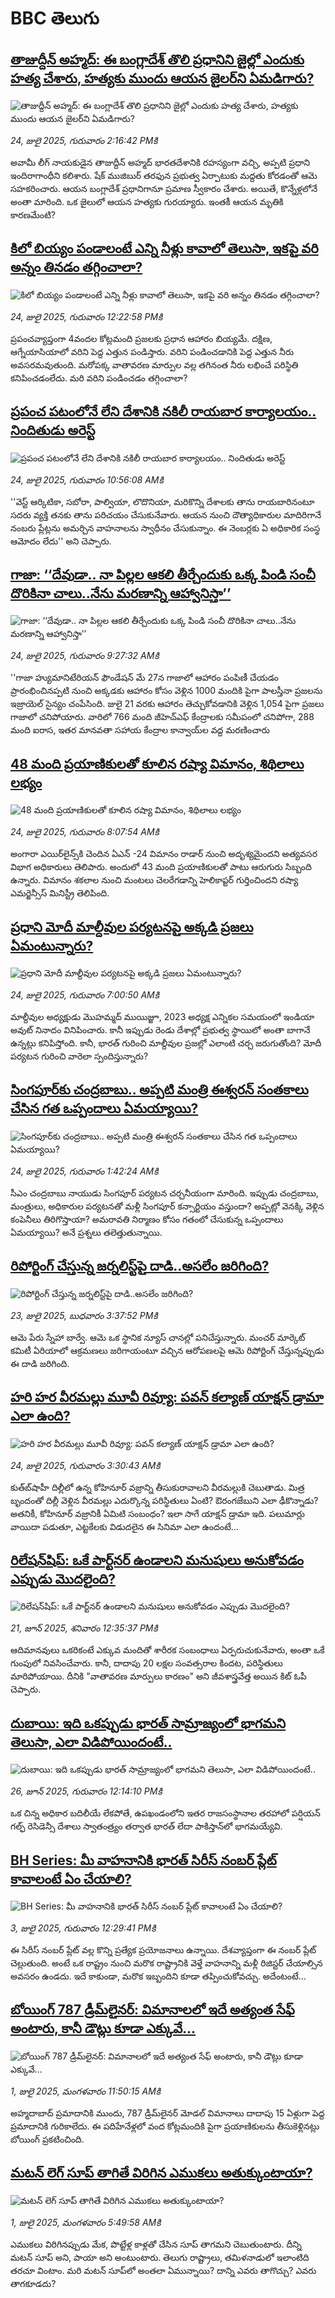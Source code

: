 # BBC తెలుగు## [తాజుద్దీన్ అహ్మద్: ఈ బంగ్లాదేశ్ తొలి ప్రధానిని జైల్లో ఎందుకు హత్య చేశారు, హత్యకు ముందు ఆయన జైలర్‌ని ఏమడిగారు? ](https://www.bbc.com/telugu/articles/c1wprzdzvyyo?at_campaign=githubrss)![తాజుద్దీన్ అహ్మద్: ఈ బంగ్లాదేశ్ తొలి ప్రధానిని జైల్లో ఎందుకు హత్య చేశారు, హత్యకు ముందు ఆయన జైలర్‌ని ఏమడిగారు? ](https://ichef.bbci.co.uk/ace/ws/240/cpsprodpb/2e8b/live/28376cd0-67c3-11f0-89ea-4d6f9851f623.jpg)_24, జులై 2025, గురువారం 2:16:42 PMకి_అవామీ లీగ్ నాయకుడైన తాజుద్దీన్ అహ్మద్ భారతదేశానికి రహస్యంగా వచ్చి, అప్పటి ప్రధాని ఇందిరాగాంధీని కలిశారు. షేక్ ముజిబుర్ తరఫున ప్రభుత్వ ఏర్పాటుకు మద్దతు కోరడంతో ఆమె సహకరించారు. ఆయన బంగ్లాదేశ్ ప్రధానిగానూ ప్రమాణ స్వీకారం చేశారు. అయితే, కొన్నేళ్లలోనే అంతా మారింది. ఒక జైలులో ఆయన హత్యకు గురయ్యారు. ఇంతకీ ఆయన మృతికి కారణమేంటి?## [కిలో బియ్యం పండాలంటే ఎన్ని నీళ్లు కావాలో తెలుసా, ఇకపై వరి అన్నం తినడం తగ్గించాలా?](https://www.bbc.com/telugu/articles/cpd1wyq61x9o?at_campaign=githubrss)![కిలో బియ్యం పండాలంటే ఎన్ని నీళ్లు కావాలో తెలుసా, ఇకపై వరి అన్నం తినడం తగ్గించాలా?](https://ichef.bbci.co.uk/ace/ws/240/cpsprodpb/7b8d/live/5e9f7b90-67bf-11f0-bdb3-2fec70b719ae.jpg)_24, జులై 2025, గురువారం 12:22:58 PMకి_ప్రపంచవ్యాప్తంగా 4వందల కోట్లమంది ప్రజలకు ప్రధాన ఆహారం బియ్యమే.  దక్షిణ, ఆగ్నేయాసియాలో వరిని పెద్ద ఎత్తున పండిస్తారు. వరిని పండించడానికి పెద్ద ఎత్తున నీరు అవసరమవుతుంది. మరోపక్క వాతావరణ మార్పుల వల్ల తగినంత నీరు లభించే పరిస్థితి కనిపించడంలేదు. మరి వరిని పండించడం తగ్గించాలా?## [ప్రపంచ పటంలోనే లేని దేశానికి నకిలీ రాయబార కార్యాలయం.. నిందితుడు అరెస్ట్ ](https://www.bbc.com/telugu/articles/cnvmvdm21mmo?at_campaign=githubrss)![ప్రపంచ పటంలోనే లేని దేశానికి నకిలీ రాయబార కార్యాలయం.. నిందితుడు అరెస్ట్ ](https://ichef.bbci.co.uk/ace/ws/240/cpsprodpb/3b81/live/f5b57c30-6866-11f0-8dbd-f3d32ebd3327.jpg)_24, జులై 2025, గురువారం 10:56:08 AMకి_''వెస్ట్ ఆర్కిటికా, సబోరా, పాల్వియా, లొదొనియా, మరికొన్ని దేశాలకు తాను రాయబారినంటూ సదరు వ్యక్తి తనకు తాను పరిచయం చేసుకునేవారు. ఆయన నుంచి  దౌత్యాధికారుల మాదిరిగానే నంబరు ప్లేట్లను అమర్చిన వాహనాలను స్వాధీనం చేసుకున్నాం. ఈ నెంబర్లకు ఏ అధికారిక సంస్థ ఆమోదం లేదు'' అని చెప్పారు.## [గాజా: ‘‘దేవుడా.. నా పిల్లల ఆకలి తీర్చేందుకు ఒక్క పిండి సంచీ దొరికినా చాలు..నేను మరణాన్ని ఆహ్వానిస్తా’’](https://www.bbc.com/telugu/articles/cx2l08q1x7do?at_campaign=githubrss)![గాజా: ‘‘దేవుడా.. నా పిల్లల ఆకలి తీర్చేందుకు ఒక్క పిండి సంచీ దొరికినా చాలు..నేను మరణాన్ని ఆహ్వానిస్తా’’](https://ichef.bbci.co.uk/ace/ws/240/cpsprodpb/c46b/live/89501230-67d0-11f0-89ea-4d6f9851f623.jpg)_24, జులై 2025, గురువారం 9:27:32 AMకి_''గాజా హ్యుమానిటేరియన్ ఫౌండేషన్ మే 27న గాజాలో ఆహారం పంపిణీ చేయడం ప్రారంభించినప్పటి నుంచి అక్కడకు ఆహారం కోసం వెళ్లిన 1000 మందికి పైగా పాలస్తీనా ప్రజలను ఇజ్రాయెల్ సైన్యం చంపేసింది. జులై 21 వరకు ఆహారం తెచ్చుకోవడానికి వెళ్లిన 1,054 పైగా ప్రజలు గాజాలో చనిపోయారు. వారిలో 766 మంది జీహెచ్ఎఫ్ కేంద్రాలకు సమీపంలో చనిపోగా, 288 మంది ఐరాస, ఇతర మానవతా సహాయ కేంద్రాల కాన్వాయ్‌ల వద్ద మరణించారు## [48 మంది ప్రయాణికులతో కూలిన రష్యా విమానం, శిథిలాలు లభ్యం ](https://www.bbc.com/telugu/articles/cm2m29nl1z3o?at_campaign=githubrss)![48 మంది ప్రయాణికులతో కూలిన రష్యా విమానం, శిథిలాలు లభ్యం ](https://ichef.bbci.co.uk/ace/ws/240/cpsprodpb/cff1/live/44a09df0-6873-11f0-8f9f-1d38db11c370.jpg)_24, జులై 2025, గురువారం 8:07:54 AMకి_అంగారా ఎయిర్‌లైన్స్‌కి చెందిన ఏఎన్ -24 విమానం రాడార్ నుంచి అదృశ్యమైందని అత్యవసర విభాగ అధికారులు తెలిపారు. అందులో 43 మంది ప్రయాణికులతో పాటు ఆరుగురు సిబ్బంది ఉన్నారు. విమానం శకలాల నుంచి మంటలు చెలరేగడాన్ని హెలికాప్టర్ గుర్తించిందని రష్యా ఎమర్జెన్సీస్ మినిస్ట్రీ తెలిపింది.## [ప్రధాని మోదీ మాల్దీవుల పర్యటనపై అక్కడి ప్రజలు ఏమంటున్నారు?](https://www.bbc.com/telugu/articles/c3d1gdjveeyo?at_campaign=githubrss)![ప్రధాని మోదీ మాల్దీవుల పర్యటనపై అక్కడి ప్రజలు ఏమంటున్నారు?](https://ichef.bbci.co.uk/ace/ws/240/cpsprodpb/4d8b/live/f19c3a80-6852-11f0-89ea-4d6f9851f623.jpg)_24, జులై 2025, గురువారం 7:00:50 AMకి_మాల్దీవుల అధ్యక్షుడు మొహమ్మద్ ముయిజ్జూ, 2023 అధ్యక్ష ఎన్నికల సమయంలో ఇండియా అవుట్ నినాదం వినిపించారు. కానీ ఇప్పుడు రెండు దేశాల్లో ప్రభుత్వ స్థాయిలో అంతా బాగానే ఉన్నట్లు కనిపిస్తోంది. కానీ, భారత్ గురించి మాల్దీవుల ప్రజల్లో ఎలాంటి చర్చ జరుగుతోంది? మోదీ పర్యటన గురించి వారెలా స్పందిస్తున్నారు?## [సింగపూర్‌‌కు చంద్రబాబు.. అప్పటి మంత్రి ఈశ్వరన్‌‌ సంతకాలు చేసిన గత ఒప్పందాలు ఏమయ్యాయి?](https://www.bbc.com/telugu/articles/ckgd53d7x60o?at_campaign=githubrss)![సింగపూర్‌‌కు చంద్రబాబు.. అప్పటి మంత్రి ఈశ్వరన్‌‌ సంతకాలు చేసిన గత ఒప్పందాలు ఏమయ్యాయి?](https://ichef.bbci.co.uk/ace/ws/240/cpsprodpb/2864/live/7fea3d80-682d-11f0-8510-038877e64e58.jpg)_24, జులై 2025, గురువారం 1:42:24 AMకి_సీఎం చంద్రబాబు నాయుడు సింగపూర్ పర్యటన చర్చనీయంగా మారింది. ఇప్పుడు చంద్రబాబు, మంత్రులు, అధికారుల పర్యటనతో మళ్లీ సింగపూర్ కన్సార్టియం వస్తుందా? అప్పట్లో వెనక్కి వెళ్లిన కంపెనీలు తిరిగొస్తాయా? అమరావతి నిర్మాణం కోసం గతంలో చేసుకున్న ఒప్పందాలు ఏమయ్యాయి? అనే ప్రశ్నలు తలెత్తుతున్నాయి.## [రిపోర్టింగ్ చేస్తున్న జర్నలిస్ట్‌పై దాడి..అసలేం జరిగింది?](https://www.bbc.com/telugu/articles/c1dnv6yvnlwo?at_campaign=githubrss)![రిపోర్టింగ్ చేస్తున్న జర్నలిస్ట్‌పై దాడి..అసలేం జరిగింది?](https://ichef.bbci.co.uk/ace/ws/240/cpsprodpb/d59c/live/1cb63500-67da-11f0-89ea-4d6f9851f623.jpg)_23, జులై 2025, బుధవారం 3:37:52 PMకి_ఆమె పేరు స్నేహా బార్వే. ఆమె ఒక స్థానిక న్యూస్ చానల్లో పనిచేస్తున్నారు.  మంచర్ మార్కెట్ కమిటీ ఏరియాలో ఆక్రమణలు జరిగాయంటూ వచ్చిన ఆరోపణలపై ఆమె రిపోర్టింగ్ చేస్తున్నప్పుడు ఈ దాడి జరిగింది.## [హ‌రి హ‌ర వీర‌మ‌ల్లు మూవీ రివ్యూ: పవన్ కల్యాణ్ యాక్షన్ డ్రామా ఎలా ఉంది?](https://www.bbc.com/telugu/articles/cn41eey8lv3o?at_campaign=githubrss)![హ‌రి హ‌ర వీర‌మ‌ల్లు మూవీ రివ్యూ: పవన్ కల్యాణ్ యాక్షన్ డ్రామా ఎలా ఉంది?](https://ichef.bbci.co.uk/ace/ws/240/cpsprodpb/0fc5/live/f809db00-683b-11f0-89ea-4d6f9851f623.png)_24, జులై 2025, గురువారం 3:30:43 AMకి_కుత్‌బ్‌షాహీ దిల్లీలో ఉన్న కోహినూర్ వ‌జ్రాన్ని తీసుకురావాలని వీరమల్లుకి చెబుతాడు. మిత్ర బృందంతో దిల్లీ వెళ్లిన వీర‌మ‌ల్లు ఎదుర్కొన్న పరిస్థితులు ఏంటి? ఔరంగ‌జేబుని ఎలా ఢీకొన్నాడు? అత‌నికీ, కోహినూర్ వ‌జ్రానికీ ఏమిటి సంబంధం? ఇలా సాగే యాక్షన్ డ్రామా ఇది. ప‌లుమార్లు వాయిదా ప‌డుతూ, ఎట్టకేలకు విడుద‌లైన ఈ సినిమా ఎలా ఉందంటే...## [రిలేషన్‌షిప్: ఒకే పార్ట్‌నర్ ఉండాలని మనుషులు అనుకోవడం ఎప్పుడు మొదలైంది?](https://www.bbc.com/telugu/articles/c62d4j0748vo?at_campaign=githubrss)![రిలేషన్‌షిప్: ఒకే పార్ట్‌నర్ ఉండాలని మనుషులు అనుకోవడం ఎప్పుడు మొదలైంది?](https://ichef.bbci.co.uk/ace/ws/240/cpsprodpb/49dd/live/f64ee1d0-4f53-11f0-a872-8baf78f7d38b.jpg)_21, జూన్ 2025, శనివారం 12:35:37 PMకి_ఆదిమానవులు ఒకరికంటే ఎక్కువ మందితో శారీరక సంబంధాలు ఏర్పరుచుకునేవారు, అంతా ఒకే గుంపులో నివసించేవారు. కానీ, దాదాపు 20 లక్షల సంవత్సరాల కిందట, పరిస్థితులు మారిపోయాయి. దీనికి "వాతావరణ మార్పులు కారణం" అని జీవశాస్త్రవేత్త అయిన కిట్ ఓపీ చెప్పారు.## [దుబాయి: ఇది ఒకప్పుడు భారత్ సామ్రాజ్యంలో భాగమని తెలుసా, ఎలా విడిపోయిందంటే..](https://www.bbc.com/telugu/articles/ce83x3rekyyo?at_campaign=githubrss)![దుబాయి: ఇది ఒకప్పుడు భారత్ సామ్రాజ్యంలో భాగమని తెలుసా, ఎలా విడిపోయిందంటే..](https://ichef.bbci.co.uk/ace/ws/240/cpsprodpb/89c1/live/fbe80b80-5282-11f0-809e-059b7ea85131.jpg)_26, జూన్ 2025, గురువారం 12:14:10 PMకి_ఒక చిన్న అధికార బదిలీయే లేకపోతే, ఉపఖండంలోని ఇతర రాజసంస్థానాల తరహాలో  పర్షియన్ గల్ఫ్ రెసిడెన్సీ దేశాలు స్వాతంత్ర్యం తర్వాత భారత్ లేదా పాకిస్తాన్‌లో భాగమయ్యేవి.## [BH Series: మీ వాహనానికి భారత్ సిరీస్ నంబర్ ప్లేట్ కావాలంటే ఏం చేయాలి?](https://www.bbc.com/telugu/articles/c9dg040gzv6o?at_campaign=githubrss)![BH Series: మీ వాహనానికి భారత్ సిరీస్ నంబర్ ప్లేట్ కావాలంటే ఏం చేయాలి?](https://ichef.bbci.co.uk/ace/ws/240/cpsprodpb/c5c0/live/7facfba0-5801-11f0-b5c5-012c5796682d.jpg)_3, జులై 2025, గురువారం 12:29:41 PMకి_ఈ సిరీస్ నంబర్ ప్లేట్ వల్ల కొన్ని ప్రత్యేక ప్రయోజనాలు ఉన్నాయి. దేశవ్యాప్తంగా ఈ నంబర్ ప్లేట్ చెల్లుతుంది. అంటే ఒక రాష్ట్రం నుంచి మరొక రాష్ట్రానికి వెళ్తే వాహనాన్ని మళ్లీ రిజిస్టర్ చేయాల్సిన అవసరం ఉండదు. ఇదే కాకుండా, మరొక ఇబ్బందిని కూడా తప్పించుకోవచ్చు. అదేంటంటే...## [బోయింగ్ 787 డ్రీమ్‌లైనర్: విమానాలలో ఇదే అత్యంత సేఫ్ అంటారు, కానీ డౌట్లు కూడా ఎక్కువే...](https://www.bbc.com/telugu/articles/c8d664g0dz9o?at_campaign=githubrss)![బోయింగ్ 787 డ్రీమ్‌లైనర్: విమానాలలో ఇదే అత్యంత సేఫ్ అంటారు, కానీ డౌట్లు కూడా ఎక్కువే...](https://ichef.bbci.co.uk/ace/ws/240/cpsprodpb/aebe/live/0ad87b80-5674-11f0-95fc-edf89039c20a.jpg)_1, జులై 2025, మంగళవారం 11:50:15 AMకి_అహ్మదాబాద్ ప్రమాదానికి ముందు, 787 డ్రీమ్‌లైనర్ మోడల్ విమానాలు దాదాపు 15 ఏళ్లుగా పెద్ద ప్రమాదానికి గురికాలేదు. ఈ పదిహేనేళ్లలో వంద కోట్లమందికి  పైగా ప్రయాణికులను తీసుకెళ్లినట్లు బోయింగ్ ప్రకటించింది.## [మటన్ లెగ్ సూప్ తాగితే విరిగిన ఎముకలు అతుక్కుంటాయా?](https://www.bbc.com/telugu/articles/c0l4g92j8kzo?at_campaign=githubrss)![మటన్ లెగ్ సూప్ తాగితే విరిగిన ఎముకలు అతుక్కుంటాయా?](https://ichef.bbci.co.uk/ace/ws/240/cpsprodpb/cffe/live/00bf0e40-4f7e-11f0-8c47-237c2e4015f5.jpg)_1, జులై 2025, మంగళవారం 5:49:58 AMకి_ఎముకలు విరిగినప్పుడు మేక, పొట్టేళ్ల కాళ్లతో చేసిన సూప్ తాగమని చెబుతుంటారు. దీన్ని మటన్ సూప్ అని, పాయా అని అంటుంటారు. తెలుగు రాష్ట్రాలు, తమిళనాడులో ఇలాంటిది తరచూ వింటాం. మరి మటన్ సూప్‌లో అంతలా ఏమున్నాయి? దాన్ని ఎవరు తాగొచ్చు? ఎవరు తాగకూడదు?